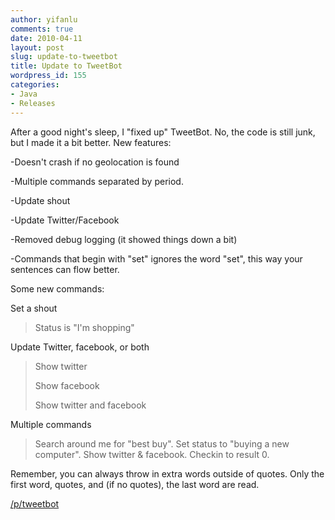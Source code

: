 ```yaml
---
author: yifanlu
comments: true
date: 2010-04-11
layout: post
slug: update-to-tweetbot
title: Update to TweetBot
wordpress_id: 155
categories:
- Java
- Releases
---
```


After a good night's sleep, I "fixed up" TweetBot. No, the code is still junk, but I made it a bit better. New features:

-Doesn't crash if no geolocation is found

-Multiple commands separated by period.

-Update shout

-Update Twitter/Facebook

-Removed debug logging (it showed things down a bit)

-Commands that begin with "set" ignores the word "set", this way your sentences can flow better.

Some new commands:

Set a shout


> Status is "I'm shopping"


Update Twitter, facebook, or both


> Show twitter
> 
> Show facebook
> 
> Show twitter and facebook


Multiple commands


> Search around me for "best buy". Set status to "buying a new computer". Show twitter & facebook. Checkin to result 0.


Remember, you can always throw in extra words outside of quotes. Only the first word, quotes, and (if no quotes), the last word are read.

[/p/tweetbot](/p/tweetbot)
